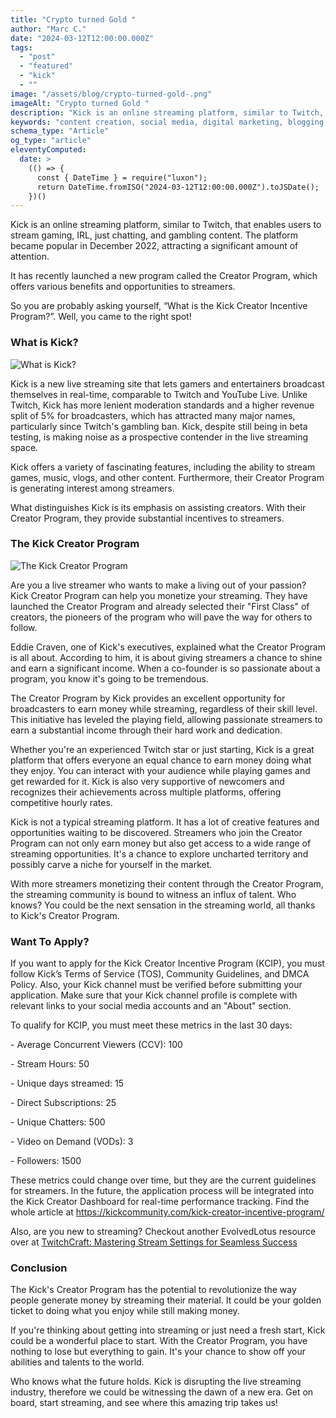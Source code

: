```yaml
---
title: "Crypto turned Gold "
author: "Marc C."
date: "2024-03-12T12:00:00.000Z"
tags:
  - "post"
  - "featured"
  - "kick"
  - ""
image: "/assets/blog/crypto-turned-gold-.png"
imageAlt: "Crypto turned Gold "
description: "Kick is an online streaming platform, similar to Twitch, that enables users to stream gaming, IRL, just chatting, and gambling content"
keywords: "content creation, social media, digital marketing, blogging, SEO, content strategy, social media marketing, online marketing"
schema_type: "Article"
og_type: "article"
eleventyComputed:
  date: >
    (() => {
      const { DateTime } = require("luxon");
      return DateTime.fromISO("2024-03-12T12:00:00.000Z").toJSDate();
    })()
---
```

Kick is an online streaming platform, similar to Twitch, that enables users to stream gaming, IRL, just chatting, and gambling content. The platform became popular in December 2022, attracting a significant amount of attention.

It has recently launched a new program called the Creator Program, which offers various benefits and opportunities to streamers. 

So you are probably asking yourself, “What is the Kick Creator Incentive Program?”. Well, you came to the right spot! 

### What is Kick?

![What is Kick?](/assets/blog/whatiskick.png)

Kick is a new live streaming site that lets gamers and entertainers broadcast themselves in real-time, comparable to Twitch and YouTube Live. Unlike Twitch, Kick has more lenient moderation standards and a higher revenue split of 5% for broadcasters, which has attracted many major names, particularly since Twitch's gambling ban. Kick, despite still being in beta testing, is making noise as a prospective contender in the live streaming space.

Kick offers a variety of fascinating features, including the ability to stream games, music, vlogs, and other content. Furthermore, their Creator Program is generating interest among streamers.

What distinguishes Kick is its emphasis on assisting creators. With their Creator Program, they provide substantial incentives to streamers. 

### The Kick Creator Program

![The Kick Creator Program](/assets/blog/kick-creator-program.png)

Are you a live streamer who wants to make a living out of your passion? Kick Creator Program can help you monetize your streaming. They have launched the Creator Program and already selected their "First Class" of creators, the pioneers of the program who will pave the way for others to follow.

Eddie Craven, one of Kick's executives, explained what the Creator Program is all about. According to him, it is about giving streamers a chance to shine and earn a significant income. When a co-founder is so passionate about a program, you know it's going to be tremendous.

The Creator Program by Kick provides an excellent opportunity for broadcasters to earn money while streaming, regardless of their skill level. This initiative has leveled the playing field, allowing passionate streamers to earn a substantial income through their hard work and dedication.

Whether you're an experienced Twitch star or just starting, Kick is a great platform that offers everyone an equal chance to earn money doing what they enjoy. You can interact with your audience while playing games and get rewarded for it. Kick is also very supportive of newcomers and recognizes their achievements across multiple platforms, offering competitive hourly rates.

Kick is not a typical streaming platform. It has a lot of creative features and opportunities waiting to be discovered. Streamers who join the Creator Program can not only earn money but also get access to a wide range of streaming opportunities. It's a chance to explore uncharted territory and possibly carve a niche for yourself in the market.

With more streamers monetizing their content through the Creator Program, the streaming community is bound to witness an influx of talent. Who knows? You could be the next sensation in the streaming world, all thanks to Kick's Creator Program.

### Want To Apply?

If you want to apply for the Kick Creator Incentive Program (KCIP), you must follow Kick’s Terms of Service (TOS), Community Guidelines, and DMCA Policy. Also, your Kick channel must be verified before submitting your application. Make sure that your Kick channel profile is complete with relevant links to your social media accounts and an "About" section.

To qualify for KCIP, you must meet these metrics in the last 30 days:

\- Average Concurrent Viewers (CCV): 100

\- Stream Hours: 50

\- Unique days streamed: 15

\- Direct Subscriptions: 25

\- Unique Chatters: 500

\- Video on Demand (VODs): 3

\- Followers: 1500

These metrics could change over time, but they are the current guidelines for streamers. In the future, the application process will be integrated into the Kick Creator Dashboard for real-time performance tracking. Find the whole article at <https://kickcommunity.com/kick-creator-incentive-program/>[](https://kickcommunity.com/kick-creator-incentive-program/)[](https://kickcommunity.com/kick-creator-incentive-program/)

Also, are you new to streaming? Checkout another EvolvedLotus resource over at [TwitchCraft: Mastering Stream Settings for Seamless Success](https://blog.evolvedlotus.com/blog/2023-12-04-twitchcraft-mastering-stream-settings-for-seamless-success/)

### Conclusion

The Kick's Creator Program has the potential to revolutionize the way people generate money by streaming their material. It could be your golden ticket to doing what you enjoy while still making money.

If you're thinking about getting into streaming or just need a fresh start, Kick could be a wonderful place to start. With the Creator Program, you have nothing to lose but everything to gain. It's your chance to show off your abilities and talents to the world.

Who knows what the future holds. Kick is disrupting the live streaming industry, therefore we could be witnessing the dawn of a new era. Get on board, start streaming, and see where this amazing trip takes us!
